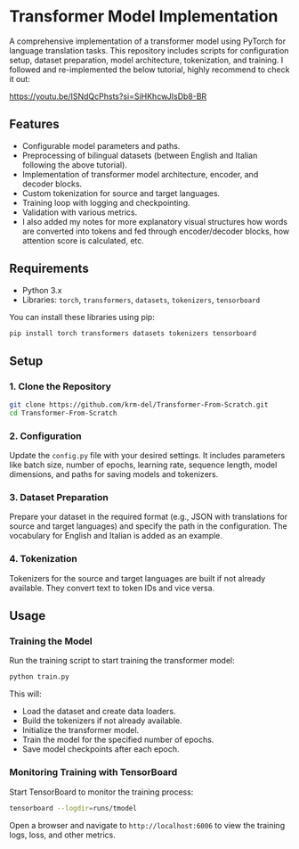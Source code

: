 # Transformer Model Implementation

A comprehensive implementation of a transformer model using PyTorch for language translation tasks. This repository includes scripts for configuration setup, dataset preparation, model architecture, tokenization, and training. I followed and re-implemented the below tutorial, highly recommend to check it out:

https://youtu.be/ISNdQcPhsts?si=SiHKhcwJIsDb8-BR

## Features
- Configurable model parameters and paths.
- Preprocessing of bilingual datasets (between English and Italian following the above tutorial).
- Implementation of transformer model architecture, encoder, and decoder blocks.
- Custom tokenization for source and target languages.
- Training loop with logging and checkpointing.
- Validation with various metrics.
- I also added my notes for more explanatory visual structures how words are converted into tokens and fed through encoder/decoder blocks, how attention score is calculated, etc.

## Requirements
- Python 3.x
- Libraries: `torch`, `transformers`, `datasets`, `tokenizers`, `tensorboard`

You can install these libraries using pip:
```sh
pip install torch transformers datasets tokenizers tensorboard
```

## Setup

### 1. Clone the Repository
```sh
git clone https://github.com/krm-del/Transformer-From-Scratch.git
cd Transformer-From-Scratch
```

### 2. Configuration
Update the `config.py` file with your desired settings. It includes parameters like batch size, number of epochs, learning rate, sequence length, model dimensions, and paths for saving models and tokenizers.

### 3. Dataset Preparation
Prepare your dataset in the required format (e.g., JSON with translations for source and target languages) and specify the path in the configuration. The vocabulary for English and Italian is added as an example.

### 4. Tokenization
Tokenizers for the source and target languages are built if not already available. They convert text to token IDs and vice versa.

## Usage

### Training the Model
Run the training script to start training the transformer model:
```sh
python train.py
```
This will:
- Load the dataset and create data loaders.
- Build the tokenizers if not already available.
- Initialize the transformer model.
- Train the model for the specified number of epochs.
- Save model checkpoints after each epoch.

### Monitoring Training with TensorBoard
Start TensorBoard to monitor the training process:
```sh
tensorboard --logdir=runs/tmodel
```
Open a browser and navigate to `http://localhost:6006` to view the training logs, loss, and other metrics.
